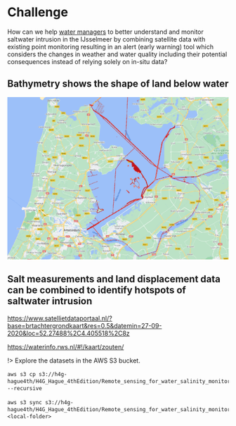 # Challenge

How can we help <ins>water managers</ins> to better understand and monitor saltwater intrusion in the IJsselmeer by combining satellite data with existing point monitoring resulting in an alert (early warning) tool which considers the changes in weather and water quality including their potential consequences instead of relying solely on in-situ data?


## Bathymetry shows the shape of land below water

<img width="auto" src="https://raw.githubusercontent.com/Hackathon-for-Good/H4G_Hague_4thEdition/main/remote%20sensing%20for%20water%20salinity/qgis-bin_FHno26cE2E.png"> 


## Salt measurements and land displacement data can be combined to identify hotspots of saltwater intrusion

https://www.satellietdataportaal.nl/?base=brtachtergrondkaart&res=0.5&datemin=27-09-2020&loc=52.27488%2C4.405518%2C8z

https://waterinfo.rws.nl/#!/kaart/zouten/


!> Explore the datasets in the AWS S3 bucket. 
```AWS CLI
aws s3 cp s3://h4g-hague4th/H4G_Hague_4thEdition/Remote_sensing_for_water_salinity_monitoring/ --recursive

aws s3 sync s3://h4g-hague4th/H4G_Hague_4thEdition/Remote_sensing_for_water_salinity_monitoring/ <local-folder> 
```
